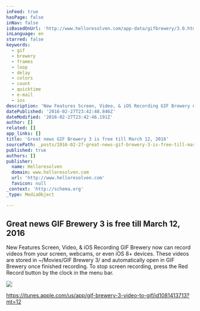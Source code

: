 ```yaml
---
inFeed: true
hasPage: false
inNav: false
isBasedOnUrl: 'http://www.helloresolven.com/app-data/gifbrewery/3.0.html'
inLanguage: en
starred: false
keywords:
  - gif
  - brewery
  - frames
  - loop
  - delay
  - colors
  - count
  - quicktime
  - e-mail
  - ios
description: 'New Features Screen, Video, & iOS Recording GIF Brewery now can record videos from your screen, webcams, or even iOS 8+ devices. These videos are stored in ~/Movies/GIF Brewery 3/ and automatically open in GIF Brewery once finished recording. To stop screen recording, press the Red Record button by the clock in the menu bar.'
datePublished: '2016-02-27T23:42:48.846Z'
dateModified: '2016-02-27T23:42:46.191Z'
author: []
related: []
app_links: []
title: 'Great news GIF Brewery 3 is free till March 12, 2016'
sourcePath: _posts/2016-02-27-great-news-gif-brewery-3-is-free-till-march-12-2016.md
published: true
authors: []
publisher:
  name: Helloresolven
  domain: www.helloresolven.com
  url: 'http://www.helloresolven.com'
  favicon: null
_context: 'http://schema.org'
_type: MediaObject

---
```

<article style=""><h1>Great news GIF Brewery 3 is free till March 12, 2016</h1><p>New Features Screen, Video, &amp; iOS Recording GIF Brewery now can record videos from your screen, webcams, or even iOS 8+ devices. These videos are stored in ~/Movies/GIF Brewery 3/ and automatically open in GIF Brewery once finished recording. To stop screen recording, press the Red Record button by the clock in the menu bar.</p><img src="https://s3-us-west-2.amazonaws.com/the-grid-img/p/c5136256927d33224ff7c44bfb4937f525827234.png" /></article>

https://itunes.apple.com/us/app/gif-brewery-3-video-to-gif/id1081413713?mt=12